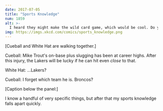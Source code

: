 ```yaml
---
date: 2017-07-05
title: "Sports Knowledge"
num: 1859
alt: >-
  I heard they might make the wild card game, which would be cool. Do you know when that is? I have a wedding next weekend, but if it's after that we could try to go!
img: https://imgs.xkcd.com/comics/sports_knowledge.png
---
```

[Cueball and White Hat are walking together.]

Cueball: Mike Trout's on-base plus slugging has been at career highs. After this injury, the Lakers will be lucky if he can hit even *close* to that.

White Hat: ...Lakers?

Cueball: I forget which team he is. Broncos?

[Caption below the panel:]

I know a handful of very specific things, but after that my sports knowledge falls apart quickly.